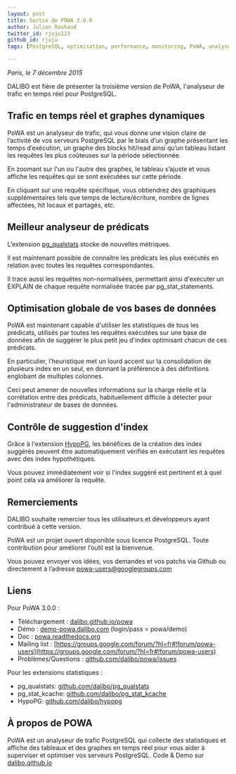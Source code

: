 ```yaml
---
layout: post
title: Sortie de POWA 3.0.0
author: Julien Rouhaud
twitter_id: rjuju123   
github_id: rjuju
tags: [PostgreSQL, optimisation, performance, monitoring, PoWA, analyse]

---
```

*Paris, le 7 décembre 2015*

DALIBO est fière de présenter la troisième version de PoWA, l'analyseur de trafic en temps réel pour PostgreSQL.

<!--MORE-->

## Trafic en temps réel et graphes dynamiques

PoWA est un analyseur de trafic, qui vous donne une vision claire de l’activité de vos serveurs PostgreSQL par le biais d’un graphe présentant les temps d’exécution, un graphe des blocks hit/read ainsi qu’un tableau listant les requêtes les plus coûteuses sur la période sélectionnée.

En zoomant sur l'un ou l'autre des graphes, le tableau s’ajuste et vous affiche les requêtes qui se sont exécutées sur cette période.

En cliquant sur une requête spécifique, vous obtiendrez des graphiques supplémentaires tels que temps de lecture/écriture, nombre de lignes affectées, hit locaux et partagés, etc. 

## Meilleur analyseur de prédicats

L'extension [pg\_qualstats](https://github.com/dalibo/pg_qualstats) stocke de nouvelles métriques.

Il est maintenant possible de connaître les prédicats les plus exécutés en relation avec toutes les requêtes correspondantes.

Il trace aussi les requêtes non-normalisées, permettant ainsi d'exécuter un EXPLAIN de chaque requête normalisée tracée par pg\_stat\_statements.

## Optimisation globale de vos bases de données 

PoWA est maintenant capable d'utiliser les statistiques de tous les prédicats, utilisés par toutes les requêtes exécutées sur une base de données afin de suggérer le plus petit jeu d'index optimisant chacun de ces prédicats.

En particulier, l’heuristique met un lourd accent sur la consolidation de plusieurs index en un seul, en donnant la préférence à des définitions englobant de multiples colonnes. 

Ceci peut amener de nouvelles informations sur la charge réelle et la corrélation entre des prédicats, habituellement difficile à détecter pour l'administrateur de bases de données.

## Contrôle de suggestion d'index

Grâce à l'extension [HypoPG](https://github.com/dalibo/hypopg), les bénéfices de la création des index suggérés peuvent être automatiquement vérifiés en exécutant les requêtes avec des index hypothétiques.

Vous pouvez immédiatement voir si l'index suggéré est pertinent et à quel point cela va améliorer la requête.

## Remerciements

DALIBO souhaite remercier tous les utilisateurs et développeurs ayant contribué à cette version.

PoWA est un projet ouvert disponible sous licence PostgreSQL. Toute contribution pour améliorer l’outil est la bienvenue. 

Vous pouvez envoyer vos idées, vos demandes et vos patchs via Github ou directement à l’adresse [powa-users@googlegroups.com](https://groups.google.com/forum/?hl=fr#!forum/powa-users)

## Liens

Pour PoWA 3.0.0 :

  * Téléchargement : [dalibo.github.io/powa](http://dalibo.github.io/powa/)
  * Démo : [demo-powa.dalibo.com](http://demo-powa.dalibo.com) (login/pass = powa/demo)
  * Doc : [powa.readthedocs.org](http://powa.readthedocs.org)
  * Mailing list : [https://groups.google.com/forum/?hl=fr#!forum/powa-users](https://groups.google.com/forum/?hl=fr#!forum/powa-users)
  * Problèmes/Questions : [github.com/dalibo/powa/issues](https://github.com/dalibo/powa/issues)

Pour les extensions statistiques :

  * pg\_qualstats: [github.com/dalibo/pg\_qualstats](https://github.com/dalibo/pg_qualstats)
  * pg\_stat_kcache: [github.com/dalibo/pg\_stat\_kcache](https://github.com/dalibo/pg_stat_kcache)
  * HypoPG: [github.com/dalibo/hypopg](https://github.com/dalibo/hypopg)

## À propos de POWA 

PoWA est un analyseur de trafic PostgreSQL qui collecte des statistiques et affiche des tableaux et des graphes en temps réel pour vous aider à superviser et optimiser vos serveurs PostgreSQL.
Code & Demo sur [dalibo.github.io](http://dalibo.github.io/)
